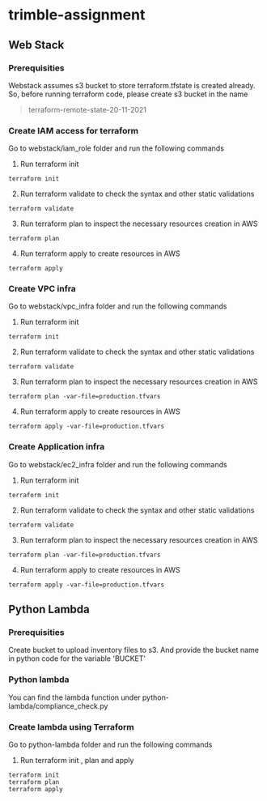 # trimble-assignment

## Web Stack
### Prerequisities
Webstack assumes s3 bucket to store terraform.tfstate is created already. So, before running terraform code, please create s3 bucket in the name
> terraform-remote-state-20-11-2021

### Create IAM access for terraform
Go to webstack/iam_role folder and run the following commands
1. Run terraform init
```
terraform init
```

2. Run terraform validate to check the syntax and other static validations
```
terraform validate
```

3. Run terraform plan to inspect the necessary resources creation in AWS
```
terraform plan 
```

4. Run terraform apply to create resources in AWS
```
terraform apply 
```

### Create VPC infra
Go to webstack/vpc_infra folder and run the following commands
1. Run terraform init
```
terraform init
```

2. Run terraform validate to check the syntax and other static validations
```
terraform validate
```

3. Run terraform plan to inspect the necessary resources creation in AWS
```
terraform plan -var-file=production.tfvars
```

4. Run terraform apply to create resources in AWS
```
terraform apply -var-file=production.tfvars
```

### Create Application infra
Go to webstack/ec2_infra folder and run the following commands
1. Run terraform init
```
terraform init
```

2. Run terraform validate to check the syntax and other static validations
```
terraform validate
```

3. Run terraform plan to inspect the necessary resources creation in AWS
```
terraform plan -var-file=production.tfvars
```

4. Run terraform apply to create resources in AWS
```
terraform apply -var-file=production.tfvars
```

## Python Lambda
### Prerequisities
Create bucket to upload inventory files to s3. And provide the bucket name in python code for the variable 'BUCKET'

### Python lambda
You can find the lambda function under python-lambda/compliance_check.py

### Create lambda using Terraform
Go to python-lambda folder and run the following commands
1. Run terraform init , plan and apply
```
terraform init
terraform plan
terraform apply
```